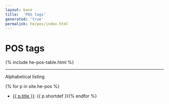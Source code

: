 ```yaml
---
layout: base
title:  'POS tags'
generated: 'true'
permalink: he/pos/index.html
---
```


# POS tags

{% include he-pos-table.html %}

----------

Alphabetical listing

{% for p in site.he-pos %}
* [{{ p.title }}](): {{ p.shortdef }}{% endfor %}
